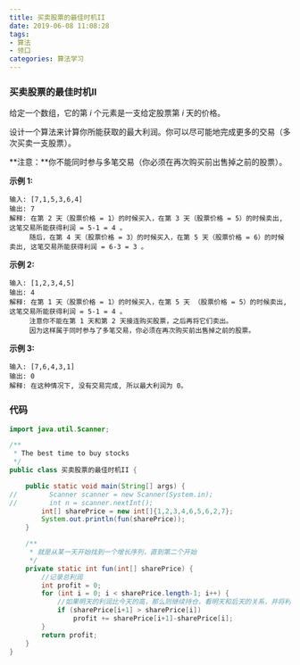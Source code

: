 ```yaml
---
title: 买卖股票的最佳时机II
date: 2019-06-08 11:08:28
tags:
- 算法
- 领口
categories: 算法学习
---
```


### 买卖股票的最佳时机II

给定一个数组，它的第 *i* 个元素是一支给定股票第 *i* 天的价格。  

<!--more-->

设计一个算法来计算你所能获取的最大利润。你可以尽可能地完成更多的交易（多次买卖一支股票）。  

**注意：**你不能同时参与多笔交易（你必须在再次购买前出售掉之前的股票）。  

**示例 1:**

```
输入: [7,1,5,3,6,4]
输出: 7
解释: 在第 2 天（股票价格 = 1）的时候买入，在第 3 天（股票价格 = 5）的时候卖出, 这笔交易所能获得利润 = 5-1 = 4 。
     随后，在第 4 天（股票价格 = 3）的时候买入，在第 5 天（股票价格 = 6）的时候卖出, 这笔交易所能获得利润 = 6-3 = 3 。
```

**示例 2:**

```
输入: [1,2,3,4,5]
输出: 4
解释: 在第 1 天（股票价格 = 1）的时候买入，在第 5 天 （股票价格 = 5）的时候卖出, 这笔交易所能获得利润 = 5-1 = 4 。
     注意你不能在第 1 天和第 2 天接连购买股票，之后再将它们卖出。
     因为这样属于同时参与了多笔交易，你必须在再次购买前出售掉之前的股票。
```

**示例 3:**

```
输入: [7,6,4,3,1]
输出: 0
解释: 在这种情况下, 没有交易完成, 所以最大利润为 0。
```

### 代码  

```java
import java.util.Scanner;

/**
 * The best time to buy stocks
 */
public class 买卖股票的最佳时机II {

    public static void main(String[] args) {
//        Scanner scanner = new Scanner(System.in);
//        int n = scanner.nextInt();
        int[] sharePrice = new int[]{1,2,3,4,6,5,6,2,7};
        System.out.println(fun(sharePrice));
    }

    /**
     * 就是从某一天开始找到一个增长序列，直到第二个开始
     */
    private static int fun(int[] sharePrice) {
        //记录总利润
        int profit = 0;
        for (int i = 0; i < sharePrice.length-1; i++) {
            //如果明天的利润比今天的高，那么则继续持仓，看明天和后天的关系，并将利润记录
            if (sharePrice[i+1] > sharePrice[i])
                profit += sharePrice[i+1]-sharePrice[i];
        }
        return profit;
    }
}
```







